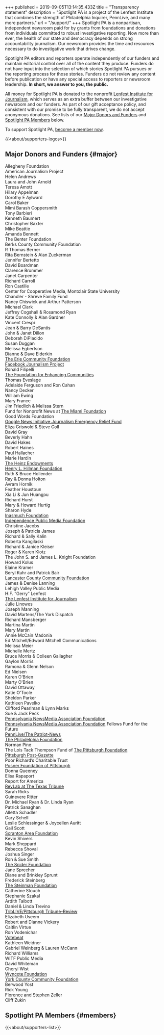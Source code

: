 +++
published = 2019-09-05T13:14:35.433Z
title = "Transparency statement"
description = "Spotlight PA is a project of the Lenfest Institute that combines the strength of Philadelphia Inquirer, PennLive, and many more partners."
url = "/support/"
+++
Spotlight PA is a nonpartisan, independent newsroom paid for by grants from foundations and donations from individuals committed to robust investigative reporting. Now more than ever, the health of our state and democracy depends on strong accountability journalism. Our newsroom provides the time and resources necessary to do investigative work that drives change.

Spotlight PA editors and reporters operate independently of our funders and maintain editorial control over all of the content they produce. Funders do not have input into the selection of which stories Spotlight PA pursues or the reporting process for those stories. Funders do not review any content before publication or have any special access to reporters or newsroom leadership. **In short, we answer to you, the public.**

All money for Spotlight PA is donated to the nonprofit [Lenfest Institute for Journalism](https://www.lenfestinstitute.org), which serves as an extra buffer between our investigative newsroom and our funders. As part of our gift acceptance policy, and consistent with our promise to be fully transparent, we do not accept anonymous donations. See lists of our <a href="#major">Major Donors and Funders</a> and <a href="#members">Spotlight PA Members</a> below.

To support Spotlight PA, [become a member now](/donate/).

{{<about/supporters-logos>}}

## Major Donors and Funders {#major}

<div class="supporters-list">

Allegheny Foundation <br> American Journalism Project <br> Helen Andrews <br> Laura and John Arnold <br> Teresa Amott <br> Hilary Appelman <br> Dorothy E Aylward  <br> Carol Baker <br> Mimi Barash Coppersmith <br> Tony Barbieri <br> Kenneth Baumert <br> Christopher Baxter <br> Mike Beattie <br> Amanda Bennett <br> The Benter Foundation <br> Berks County Community Foundation <br> R Thomas Berner <br> Rita Bernstein & Alan Zuckerman <br> Jennifer Bertetto <br> David Boardman <br> Clarence Brommer <br> Janet Carpenter <br> Richard Carroll <br> Ron Castille <br> Center for Cooperative Media, Montclair State University <br> Chandler - Shreve Family Fund <br> Nancy Chiswick and Arthur Patterson<br> Michael Clark <br> Jeffrey Cogshall & Rosamond Ryan <br> Kate Connolly & Alan Gardner <br> Vincent Crespi <br> Jean & Barry DeSantis <br> John & Janet Dillon <br> Deborah DiPlacido <br> Susan Duggan  <br> Melissa Egbertson <br> Dianne & Dave Elderkin <br> [The Erie Community Foundation](https://www.eriecommunityfoundation.org/) <br> [Facebook Journalism Project](https://www.facebook.com/journalismproject) <br> Ronald Filipelli <br> [The Foundation for Enhancing Communities](https://www.tfec.org/) <br> Thomas Eveslage <br> Adelaide Ferguson and Ron Cahan <br> Nancy Decker <br> William Ewing <br> Mary France <br> Jim Friedlich & Melissa Stern <br> Fund for Nonprofit News at [The Miami Foundation](https://miamifoundation.org/) <br> Good Words Foundation <br> [Google News Initiative Journalism Emergency Relief Fund](https://web.archive.org/web/20211110101853/https://newsinitiative.withgoogle.com/journalism-emergency-relief-fund/recipients/) <br> Eliza Griswold & Steve Coll <br> David Gray <br> Beverly Hahn <br> David Hakes <br> Robert Haines <br> Paul Hallacher <br> Marie Hardin <br> [The Heinz Endowments](https://www.heinz.org/) <br> [Henry L. Hillman Foundation](https://hillmanfamilyfoundations.org/) <br> Ruth & Bruce Hollender <br> Ray & Donna Holton <br> Avram Hornik <br> Feather Houstoun <br> Xia Li & Jun Huangpu <br> Richard Hurst <br> Mary & Howard Hurtig <br> Sharon Hyde <br> [Inasmuch Foundation](https://inasmuchfoundation.org/) <br> [Independence Public Media Foundation](https://independencemedia.org/) <br> Christine Jacobs <br> Joseph & Patricia James <br> Richard & Sally Kalin <br> Roberta Kangilaski <br> Richard & Janice Kleiser <br> Roger & Karen Klotz <br> The John S. and James L. Knight Foundation <br> Howard Kolus <br> Elaine Kramer <br> Beryl Kuhr and Patrick Bair <br> [Lancaster County Community Foundation](https://www.lancfound.org/) <br> James & Denise Lanning <br> Lehigh Valley Public Media <br> H.F. “Gerry” Lenfest <br> [The Lenfest Institute for Journalism](https://www.lenfestinstitute.org/) <br> Julie Linowes <br> Joseph Manning <br> David Martens/The York Dispatch <br> Richard Mansberger <br> Martina Martin <br> Mary Martin <br> Annie McCain Madonia <br> Ed Mitchell/Edward Mitchell Communications <br> Melissa Meier <br> Michelle Mertz <br> Bruce Morris & Colleen Gallagher <br> Gaylon Morris <br> Ramona & Glenn Nelson <br> Ed Nielsen <br> Karen O'Brien <br> Marty O'Brien <br> David Ottaway <br> Katie O'Toole <br> Sheldon Parker <br> Kathleen Pavelko <br> Clifford Pearlman & Lynn Marks <br> Sue & Jack Peck <br> [Pennsylvania NewsMedia Association Foundation](https://panewsmedia.org/) <br>  [Pennsylvania NewsMedia Association Foundation](https://panewsmedia.org/) Fellows Fund for the Future <br> [PennLive/The Patriot-News](https://www.pennlive.com/) <br> [The Philadelphia Foundation](https://www.philafound.org/) <br> Norman Pine <br> The Lois Tack Thompson Fund of [The Pittsburgh Foundation](https://pittsburghfoundation.org/) <br> [Pittsburgh Post-Gazette](https://www.post-gazette.com/) <br> Poor Richard’s Charitable Trust <br> [](https://revenuelab.org/) [Posner Foundation of Pittsburgh](https://posnerfoundation.org/) <br> Donna Queeney <br> Elisa Rapaport <br> Report for America<br> [RevLab at The Texas Tribune](https://revenuelab.org/) <br> Sarah Ricks <br> Guinevere Ritter <br> Dr. Michael Ryan & Dr. Linda Ryan <br> Patrick Sanaghan <br> Alletta Schadler <br> Gary Schell <br> Leslie Schlessinger & Joycellen Auritt <br> Gail Scott <br> [Scranton Area Foundation](https://safdn.org/) <br> Kevin Shivers <br> Mark Sheppard <br> Rebecca Shoval <br> Joshua Singer <br> Ron & Sue Smith <br> [The Snider Foundation](https://www.sniderfoundation.org/) <br> Jane Sprecher <br> Diane and Brinkley Sprunt <br> Frederick Steinberg <br> [The Steinman Foundation](https://steinmanfoundation.org/) <br> Catherine Stouch <br> Stephanie Szakal <br> Ardith Talbott <br> Daniel & Linda Trevino <br> [TribLIVE/Pittsburgh Tribune-Review](https://triblive.com/) <br> Elizabeth Useem <br> Robert and Dianne Vickery <br> Caitlin Virtue <br> Ron Vodenichar <br> [Votebeat](https://votebeat.org/) <br> Kathleen Weidner <br> Gabriel Weinberg & Lauren McCann <br> Richard Williams <br> WITF Public Media <br> David Whiteman <br> Cheryl Wist <br> [Wyncote Foundation](https://www.wyncotefoundation.org/) <br> [York County Community Foundation](https://yccf.org/) <br> Berwood Yost <br> Rick Young <br> Florence and Stephen Zeller <br> Cliff Zukin <br>

</div>

## Spotlight PA Members {#members}

{{<about/supporters-list>}}